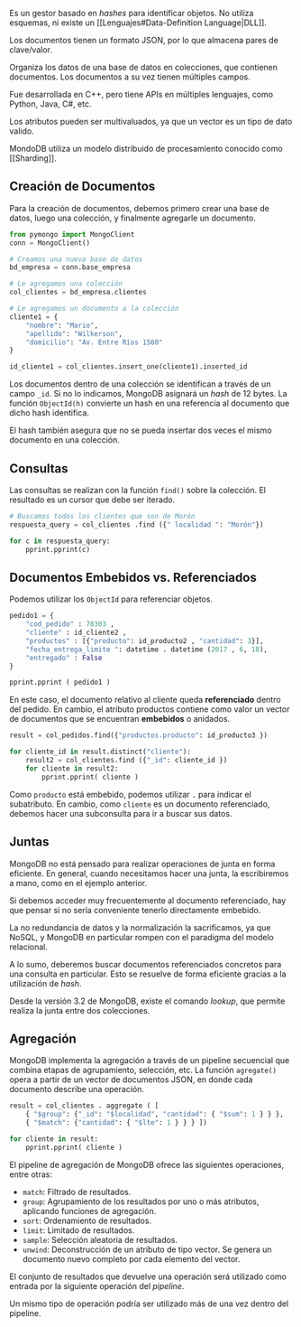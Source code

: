 Es un gestor basado en *hashes* para identificar objetos. No utiliza esquemas, ni existe un [[Lenguajes#Data-Definition Language|DLL]].

Los documentos tienen un formato JSON, por lo que almacena pares de clave/valor.

Organiza los datos de una base de datos en colecciones, que contienen documentos. Los documentos a su vez tienen múltiples campos.

Fue desarrollada en C++, pero tiene APIs en múltiples lenguajes, como Python, Java, C#, etc.

Los atributos pueden ser multivaluados, ya que un vector es un tipo de dato valido.

MondoDB utiliza un modelo distribuido de procesamiento conocido como [[Sharding]].

## Creación de Documentos

Para la creación de documentos, debemos primero crear una base de datos, luego una colección, y finalmente agregarle un documento.

```Python
from pymongo import MongoClient
conn = MongoClient()

# Creamos una nueva base de datos
bd_empresa = conn.base_empresa

# Le agregamos una colección
col_clientes = bd_empresa.clientes

# Le agregamos un documento a la colección
cliente1 = {
	"nombre": "Mario",
	"apellido": "Wilkerson",
	"domicilio": "Av. Entre Ríos 1560"
}

id_cliente1 = col_clientes.insert_one(cliente1).inserted_id
```

Los documentos dentro de una colección se identifican a través de un campo `_id`. Si no lo indicamos, MongoDB asignará un *hash* de 12 bytes. La función `ObjectId(h)` convierte un hash en una referencia al documento que dicho hash identifica.

El hash también asegura que no se pueda insertar dos veces el mismo documento en una colección.

## Consultas

Las consultas se realizan con la función `find()` sobre la colección. El resultado es un cursor que debe ser iterado.

```Python
# Buscamos todos los clientes que son de Morón
respuesta_query = col_clientes .find ({" localidad ": "Morón"})

for c in respuesta_query:
	pprint.pprint(c)
```

## Documentos Embebidos vs. Referenciados

Podemos utilizar los `ObjectId` para referenciar objetos.

```Python
pedido1 = {
	"cod_pedido" : 78303 ,
	"cliente" : id_cliente2 ,
	"productos" : [{"producto": id_producto2 , "cantidad": 3}],
	"fecha_entrega_limite ": datetime . datetime (2017 , 6, 18),
	"entregado" : False 
}

pprint.pprint ( pedido1 )
```

En este caso, el documento relativo al cliente queda **referenciado** dentro del pedido. En cambio, el atributo productos contiene como valor un vector de documentos que se encuentran **embebidos** o anidados.

```Python
result = col_pedidos.find({"productos.producto": id_producto3 })

for cliente_id in result.distinct("cliente"):
	result2 = col_clientes.find ({"_id": cliente_id })
	for cliente in result2:
		pprint.pprint( cliente )
```

Como `producto` está embebido, podemos utilizar `.` para indicar el subatributo. En cambio, como `cliente` es un documento referenciado, debemos hacer una subconsulta para ir a buscar sus datos.

## Juntas

MongoDB no está pensado para realizar operaciones de junta en forma eficiente. En general, cuando necesitamos hacer una junta, la escribiremos a mano, como en el ejemplo anterior.

Si debemos acceder muy frecuentemente al documento referenciado, hay que pensar si no sería conveniente tenerlo directamente embebido.

La no redundancia de datos y la normalización la sacrificamos, ya que NoSQL, y MongoDB en particular rompen con el paradigma del modelo relacional.

A lo sumo, deberemos buscar documentos referenciados concretos para una consulta en particular. Esto se resuelve de forma eficiente gracias a la utilización de *hash*.

Desde la versión 3.2 de MongoDB, existe el comando *lookup*, que permite realiza la junta entre dos colecciones.

## Agregación

MongoDB implementa la agregación a través de un pipeline secuencial que combina etapas de agrupamiento, selección, etc. La función `agregate()` opera a partir de un vector de documentos JSON, en donde cada documento describe una operación.

```Python
result = col_clientes . aggregate ( [
	{ "$group": {"_id": "$localidad", "cantidad": { "$sum": 1 } } },
	{ "$match": {"cantidad": { "$lte": 1 } } } ])

for cliente in result:
	pprint.pprint( cliente )
```

El pipeline de agregación de MongoDB ofrece las siguientes operaciones, entre otras:

- `match`: Filtrado de resultados.
- `group`: Agrupamiento de los resultados por uno o más atributos, aplicando funciones de agregación.
- `sort`: Ordenamiento de resultados.
- `limit`: Limitado de resultados.
- `sample`: Selección aleatoria de resultados.
- `unwind`: Deconstrucción de un atributo de tipo vector. Se genera un documento nuevo completo por cada elemento del vector.

El conjunto de resultados que devuelve una operación será utilizado como entrada por la siguiente operación del *pipeline*.

Un mismo tipo de operación podría ser utilizado más de una vez dentro del pipeline.
